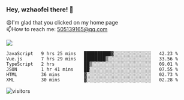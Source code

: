 ### Hey, wzhaofei there! 👋

😄I'm glad that you clicked on my home page<br>
📫How to reach me: 505139165@qq.com<br>

![](https://github-readme-stats.vercel.app/api?username=wang-zhaofei&show_icons=true)

<!--START_SECTION:waka-->

```text
JavaScript   9 hrs 25 mins   ██████████▓░░░░░░░░░░░░░░   42.23 %
Vue.js       7 hrs 29 mins   ████████▒░░░░░░░░░░░░░░░░   33.56 %
TypeScript   2 hrs           ██▒░░░░░░░░░░░░░░░░░░░░░░   09.01 %
JSON         1 hr 41 mins    ██░░░░░░░░░░░░░░░░░░░░░░░   07.55 %
HTML         36 mins         ▓░░░░░░░░░░░░░░░░░░░░░░░░   02.73 %
XML          30 mins         ▓░░░░░░░░░░░░░░░░░░░░░░░░   02.28 %
```

<!--END_SECTION:waka-->

![visitors](https://visitor-badge.glitch.me/badge?page_id=wzhaofei)


<!--
**wzhaofei/wzhaofei** is a ✨ _special_ ✨ repository because its `README.md` (this file) appears on your GitHub profile.

[<img align="right" width="50%" src="https://github-readme-stats.vercel.app/api?username=wzhaofei&show_icons=true">](https://metrics.lecoq.io/wzhaofei#gh-light-mode-only)

Here are some ideas to get you started:

- 🔭 I’m currently working on ...
- 🌱 I’m currently learning ...
- 👯 I’m looking to collaborate on ...
- 🤔 I’m looking for help with ...
- 💬 Ask me about ...
- 📫 How to reach me: ...
- 😄 Pronouns: ...
- ⚡ Fun fact: ...
-->
